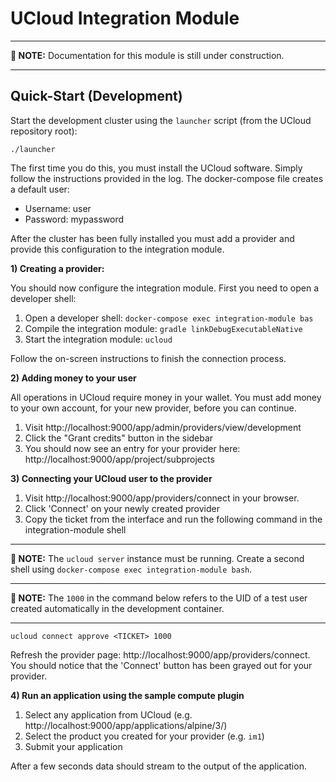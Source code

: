 # UCloud Integration Module

---

__📝 NOTE:__ Documentation for this module is still under construction.

---

## Quick-Start (Development)

Start the development cluster using the `launcher` script (from the UCloud repository root):

```
./launcher
```

The first time you do this, you must install the UCloud software. Simply follow the instructions provided in the log.
The docker-compose file creates a default user:

- Username: user
- Password: mypassword

After the cluster has been fully installed you must add a provider and provide this configuration to the integration
module.

__1) Creating a provider:__

You should now configure the integration module. First you need to open a developer shell:

1. Open a developer shell: `docker-compose exec integration-module bas`
2. Compile the integration module: `gradle linkDebugExecutableNative`
3. Start the integration module: `ucloud`

Follow the on-screen instructions to finish the connection process.

__2) Adding money to your user__

All operations in UCloud require money in your wallet. You must add money to your own account, for your new provider,
before you can continue.

1. Visit http://localhost:9000/app/admin/providers/view/development
2. Click the "Grant credits" button in the sidebar
3. You should now see an entry for your provider here: http://localhost:9000/app/project/subprojects

__3) Connecting your UCloud user to the provider__

 1. Visit http://localhost:9000/app/providers/connect in your browser. 
 2. Click 'Connect' on your newly created provider
 3. Copy the ticket from the interface and run the following command in the integration-module shell

---

__📝 NOTE:__ The `ucloud server` instance must be running. Create a second shell using
`docker-compose exec integration-module bash`.

---

__📝 NOTE:__ The `1000` in the command below refers to the UID of a test user created automatically in the development
container.

---

```
ucloud connect approve <TICKET> 1000
```

Refresh the provider page: http://localhost:9000/app/providers/connect. You should notice that the 'Connect' button has
been grayed out for your provider.


__4) Run an application using the sample compute plugin__

  1. Select any application from UCloud (e.g. http://localhost:9000/app/applications/alpine/3/)
  2. Select the product you created for your provider (e.g. `im1`)
  3. Submit your application

After a few seconds data should stream to the output of the application.

